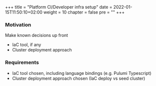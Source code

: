 +++
title = "Platform CI/Developer infra setup"
date = 2022-01-15T11:50:10+02:00
weight = 10
chapter = false
pre = "<b></b>"
+++

### Motivation

Make known decisions up front
* IaC tool, if any
* Cluster deployment approach

### Requirements

* IaC tool chosen, including language bindings (e.g. Pulumi Typescript)
* Cluster deployment approach chosen (IaC deploy vs seed cluster)


